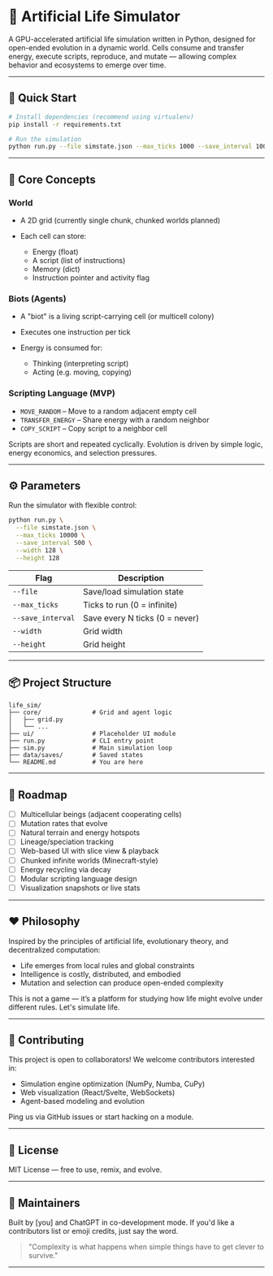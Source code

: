 # 🧬 Artificial Life Simulator

A GPU-accelerated artificial life simulation written in Python, designed for open-ended evolution in a dynamic world. Cells consume and transfer energy, execute scripts, reproduce, and mutate — allowing complex behavior and ecosystems to emerge over time.

---

## 🚀 Quick Start

```bash
# Install dependencies (recommend using virtualenv)
pip install -r requirements.txt

# Run the simulation
python run.py --file simstate.json --max_ticks 1000 --save_interval 100 --width 128 --height 128
```

---

## 🧠 Core Concepts

### World

* A 2D grid (currently single chunk, chunked worlds planned)
* Each cell can store:

  * Energy (float)
  * A script (list of instructions)
  * Memory (dict)
  * Instruction pointer and activity flag

### Biots (Agents)

* A "biot" is a living script-carrying cell (or multicell colony)
* Executes one instruction per tick
* Energy is consumed for:

  * Thinking (interpreting script)
  * Acting (e.g. moving, copying)

### Scripting Language (MVP)

* `MOVE_RANDOM` – Move to a random adjacent empty cell
* `TRANSFER_ENERGY` – Share energy with a random neighbor
* `COPY_SCRIPT` – Copy script to a neighbor cell

Scripts are short and repeated cyclically. Evolution is driven by simple logic, energy economics, and selection pressures.

---

## ⚙️ Parameters

Run the simulator with flexible control:

```bash
python run.py \
  --file simstate.json \
  --max_ticks 10000 \
  --save_interval 500 \
  --width 128 \
  --height 128
```

| Flag              | Description                    |
| ----------------- | ------------------------------ |
| `--file`          | Save/load simulation state     |
| `--max_ticks`     | Ticks to run (0 = infinite)    |
| `--save_interval` | Save every N ticks (0 = never) |
| `--width`         | Grid width                     |
| `--height`        | Grid height                    |

---

## 📦 Project Structure

```
life_sim/
├── core/              # Grid and agent logic
│   ├── grid.py
│   └── ...
├── ui/                # Placeholder UI module
├── run.py             # CLI entry point
├── sim.py             # Main simulation loop
├── data/saves/        # Saved states
└── README.md          # You are here
```

---

## 🔭 Roadmap

* [ ] Multicellular beings (adjacent cooperating cells)
* [ ] Mutation rates that evolve
* [ ] Natural terrain and energy hotspots
* [ ] Lineage/speciation tracking
* [ ] Web-based UI with slice view & playback
* [ ] Chunked infinite worlds (Minecraft-style)
* [ ] Energy recycling via decay
* [ ] Modular scripting language design
* [ ] Visualization snapshots or live stats

---

## ❤️ Philosophy

Inspired by the principles of artificial life, evolutionary theory, and decentralized computation:

* Life emerges from local rules and global constraints
* Intelligence is costly, distributed, and embodied
* Mutation and selection can produce open-ended complexity

This is not a game — it’s a platform for studying how life might evolve under different rules. Let's simulate life.

---

## 🤝 Contributing

This project is open to collaborators! We welcome contributors interested in:

* Simulation engine optimization (NumPy, Numba, CuPy)
* Web visualization (React/Svelte, WebSockets)
* Agent-based modeling and evolution

Ping us via GitHub issues or start hacking on a module.

---

## 📄 License

MIT License — free to use, remix, and evolve.

---

## 🌱 Maintainers

Built by \[you] and ChatGPT in co-development mode. If you'd like a contributors list or emoji credits, just say the word.

> "Complexity is what happens when simple things have to get clever to survive."

---
